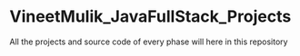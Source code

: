 # VineetMulik_JavaFullStack_Projects
All the projects and source code of every phase will here in this repository
